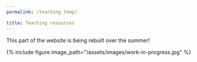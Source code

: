 ```yaml
---
permalink: /teaching_temp/

title: Teaching resources
---
```


This part of the website is being rebuilt over the summer!

{% include figure image_path="/assets/images/work-in-progress.jpg" %}